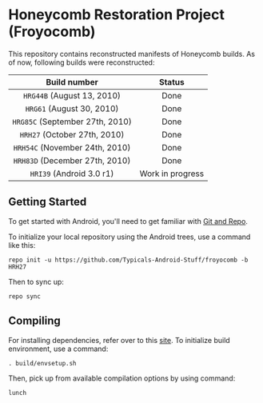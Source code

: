 Honeycomb Restoration Project (Froyocomb)
===========

This repository contains reconstructed manifests of Honeycomb builds. As of now, following builds were reconstructed:


| Build number                    | Status           |
| :---:                           |   :---:          |
| `HRG44B` (August 13, 2010)      | Done             |
| `HRG61` (August 30, 2010)       | Done             |
| `HRG85C` (September 27th, 2010) | Done             |
| `HRH27` (October 27th, 2010)    | Done             |
| `HRH54C` (November 24th, 2010)  | Done             |
| `HRH83D` (December 27th, 2010)  | Done             |
| `HRI39` (Android 3.0 r1)        | Work in progress |

Getting Started
---------------

To get started with Android, you'll need to get
familiar with [Git and Repo](http://source.android.com/source/using-repo.html).

To initialize your local repository using the Android trees, use a command like this:

    repo init -u https://github.com/Typicals-Android-Stuff/froyocomb -b HRH27

Then to sync up:

    repo sync

Compiling
---------

For installing dependencies, refer over to this [site](https://web.archive.org/web/20130128005045/http://source.android.com/source/initializing.html). To initialize build environment, use a command:

    . build/envsetup.sh
	
Then, pick up from available compilation options by using command:

    lunch
	
	
